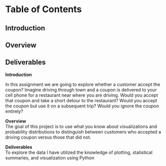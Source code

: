 # Table of Contents 
## Introduction
## Overview
## Deliverables



**Introduction**  

In this assignment we are going to explore whether a customer accept the coupon? Imagine driving through town and a coupon is delivered to your cell phone for a restaurant near where you are driving. Would you accept that coupon and take a short detour to the restaurant? Would you accept the coupon but use it on a subsequent trip? Would you ignore the coupon entirely?  

**Overview**  
The goal of this project is to use what you know about visualizations and probability distributions to distinguish between customers who accepted a driving coupon versus those that did not.

**Deliverables**  
To explore the data I have utilized the knowledge of plotting, statistical summaries, and visualization using Python
